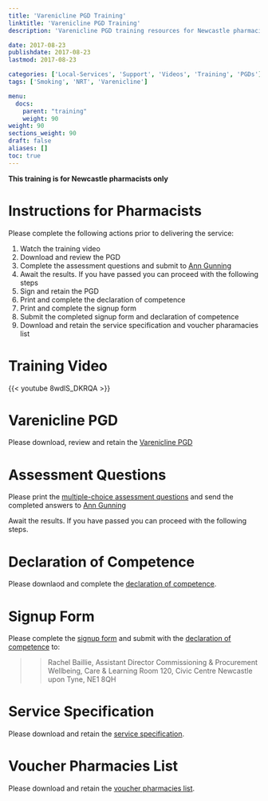 ```yaml
---
title: 'Varenicline PGD Training'
linktitle: 'Varenicline PGD Training'
description: 'Varenicline PGD training resources for Newcastle pharmacists'

date: 2017-08-23
publishdate: 2017-08-23
lastmod: 2017-08-23

categories: ['Local-Services', 'Support', 'Videos', 'Training', 'PGDs']
tags: ['Smoking', 'NRT', 'Varenicline']

menu:
  docs:
    parent: "training"
    weight: 90
weight: 90
sections_weight: 90
draft: false
aliases: []
toc: true
---
```


**This training is for Newcastle pharmacists only**

# Instructions for Pharmacists

Please complete the following actions prior to delivering the service:  

1. Watch the training video
2. Download and review the PGD
3. Complete the assessment questions and submit to [Ann Gunning](Mailto:ann.gunning@northoftynelpc.com)
4. Await the results.  If you have passed you can proceed with the following steps
5. Sign and retain the PGD
6. Print and complete the declaration of competence
7. Print and complete the signup form
8. Submit the completed signup form and declaration of competence
9. Download and retain the service specification and voucher pharamacies list

# Training Video

{{< youtube 8wdlS_DKRQA >}}

# Varenicline PGD

Please download, review and retain the [Varenicline PGD](/files/Newcl-Varenicline-PGD.pdf)

# Assessment Questions

Please print the [multiple-choice assessment questions](/files/Newcl-Varenicline-Multiple-Choice-Questions.pdf) and send the completed answers to [Ann Gunning](Mailto:ann.gunning@northoftynelpc.com)

Await the results.  If you have passed you can proceed with the following steps.

# Declaration of Competence

Please downlaod and complete the [declaration of competence](/files/Newcl-Varenicline-Declaration-of-Competence.pdf).

# Signup Form

Please complete the [signup form](/files/Newcl-Varenicline-Signup.pdf) and submit with the [declaration of competence](/files/Newcl-Varenicline-Declaration-of-Competence.pdf) to:

> > Rachel Baillie, Assistant Director Commissioning & Procurement
> > Wellbeing, Care & Learning
> > Room 120, Civic Centre
> > Newcastle upon Tyne, NE1 8QH

# Service Specification

Please download and retain the [service specification](/files/Newcl-Varenicline-Service-Spec.pdf).

# Voucher Pharmacies List

Please download and retain the [voucher pharmacies list](/files/Newcl-Voucher-Pharmacies.pdf).


